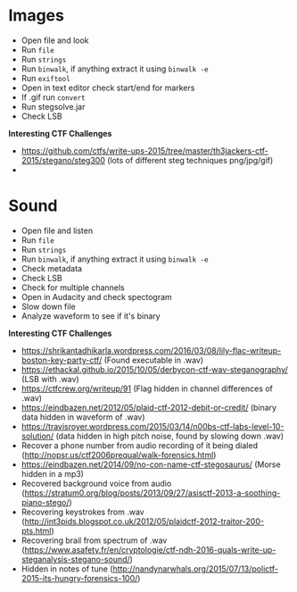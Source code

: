 # Images

- Open file and look
- Run `file`
- Run `strings`
- Run `binwalk`, if anything extract it using `binwalk -e`
- Run `exiftool`
- Open in text editor check start/end for markers
- If .gif run `convert`
- Run stegsolve.jar
- Check LSB

**Interesting CTF Challenges**

- https://github.com/ctfs/write-ups-2015/tree/master/th3jackers-ctf-2015/stegano/steg300 (lots of different steg techniques png/jpg/gif)
-

# Sound

- Open file and listen
- Run `file`
- Run `strings`
- Run `binwalk`, if anything extract it using `binwalk -e`
- Check metadata
- Check LSB
- Check for multiple channels
- Open in Audacity and check spectogram
- Slow down file
- Analyze waveform to see if it's binary

**Interesting CTF Challenges**

- https://shrikantadhikarla.wordpress.com/2016/03/08/lily-flac-writeup-boston-key-party-ctf/ (Found executable in .wav)
- https://ethackal.github.io/2015/10/05/derbycon-ctf-wav-steganography/ (LSB with .wav)
- https://ctfcrew.org/writeup/91 (Flag hidden in channel differences of .wav)
- https://eindbazen.net/2012/05/plaid-ctf-2012-debit-or-credit/ (binary data hidden in waveform of .wav)
- https://travisroyer.wordpress.com/2015/03/14/n00bs-ctf-labs-level-10-solution/ (data hidden in high pitch noise, found by slowing down .wav)
- Recover a phone number from audio recording of it being dialed (http://nopsr.us/ctf2006prequal/walk-forensics.html)
- https://eindbazen.net/2014/09/no-con-name-ctf-stegosaurus/ (Morse hidden in a mp3)
- Recovered background voice from audio (https://stratum0.org/blog/posts/2013/09/27/asisctf-2013-a-soothing-piano-stego/)
- Recovering keystrokes from .wav (http://int3pids.blogspot.co.uk/2012/05/plaidctf-2012-traitor-200-pts.html)
- Recovering brail from spectrum of .wav (https://www.asafety.fr/en/cryptologie/ctf-ndh-2016-quals-write-up-steganalysis-stegano-sound/)
- Hidden in notes of tune (http://nandynarwhals.org/2015/07/13/polictf-2015-its-hungry-forensics-100/)

